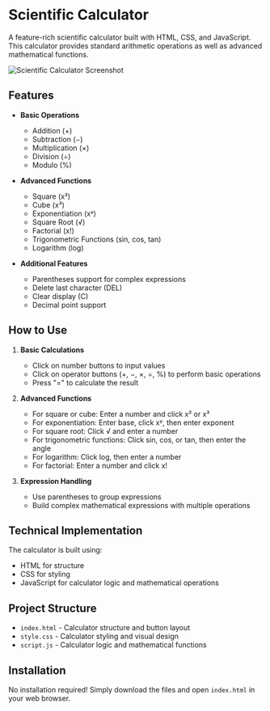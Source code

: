 
# Scientific Calculator

A feature-rich scientific calculator built with HTML, CSS, and JavaScript. This calculator provides standard arithmetic operations as well as advanced mathematical functions.

![Scientific Calculator Screenshot](screenshots/calculator.png)

## Features

- **Basic Operations**
  - Addition (+)
  - Subtraction (−)
  - Multiplication (×)
  - Division (÷)
  - Modulo (%)

- **Advanced Functions**
  - Square (x²)
  - Cube (x³)
  - Exponentiation (xʸ)
  - Square Root (√)
  - Factorial (x!)
  - Trigonometric Functions (sin, cos, tan)
  - Logarithm (log)

- **Additional Features**
  - Parentheses support for complex expressions
  - Delete last character (DEL)
  - Clear display (C)
  - Decimal point support

## How to Use

1. **Basic Calculations**
   - Click on number buttons to input values
   - Click on operator buttons (+, −, ×, ÷, %) to perform basic operations
   - Press "=" to calculate the result

2. **Advanced Functions**
   - For square or cube: Enter a number and click x² or x³
   - For exponentiation: Enter base, click xʸ, then enter exponent
   - For square root: Click √ and enter a number
   - For trigonometric functions: Click sin, cos, or tan, then enter the angle
   - For logarithm: Click log, then enter a number
   - For factorial: Enter a number and click x!

3. **Expression Handling**
   - Use parentheses to group expressions
   - Build complex mathematical expressions with multiple operations

## Technical Implementation

The calculator is built using:
- HTML for structure
- CSS for styling
- JavaScript for calculator logic and mathematical operations

## Project Structure

- `index.html` - Calculator structure and button layout
- `style.css` - Calculator styling and visual design
- `script.js` - Calculator logic and mathematical functions

## Installation

No installation required! Simply download the files and open `index.html` in your web browser.
